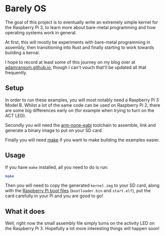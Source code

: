 # Barely OS

The goal of this project is to eventually write an extremely simple kernel for the Raspberry Pi 3, to learn more about bare-metal programming and how operating systems work in general.

At first, this will mostly be experiments with bare-metal programming in assembly, then transitioning into Rust and finally starting to work towards building a kernal.

I hope to record at least some of this journey on my blog over at [adamransom.github.io](https://adamransom.github.io), though I can't vouch that'll be updated all that frequently.

## Setup

In order to run these examples, you will most notably need a Raspberry Pi 3 Model B. Whilst a lot of the same code can be used on Raspberry Pi 2, there are some big differences early on (for example when trying to turn on the ACT LED).

Secondly you will need the [arm-none-eabi](https://launchpad.net/gcc-arm-embedded/+download) toolchain to assemble, link and generate a binary image to put on your SD card.

Finally you will need [make](https://www.gnu.org/software/make/) if you want to make building the examples easier.

## Usage

If you have `make` installed, all you need to do is run:

```Bash
make
```

Then you will need to copy the generated `kernel.img` to your SD card, along with the [Raspberry Pi boot files](https://github.com/raspberrypi/firmware/tree/master/boot) (`bootloader.bin` and `start.elf`), put the card carefully in your Pi and you are good to go!

## What it does

Well, right now the small assembly file simply turns on the activity LED on the Raspberry Pi 3. Hopefully a lot more interesting things will happen soon!
